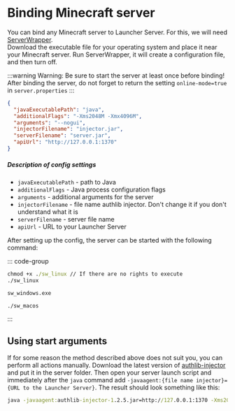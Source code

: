 # Binding Minecraft server

You can bind any Minecraft server to Launcher Server. For this, we will need [ServerWrapper](https://github.com/AuroraTeam/ServerWrapper/releases).\
Download the executable file for your operating system and place it near your Minecraft server. Run ServerWrapper, it will create a configuration file, and then turn off.

:::warning Warning:
Be sure to start the server at least once before binding!
After binding the server, do not forget to return the setting `online-mode=true` in `server.properties`
:::

```json
{
  "javaExecutablePath": "java",
  "additionalFlags": "-Xms2048M -Xmx4096M",
  "arguments": "--nogui",
  "injectorFilename": "injector.jar",
  "serverFilename": "server.jar",
  "apiUrl": "http://127.0.0.1:1370"
}
```

##### Description of config settings

- `javaExecutablePath` - path to Java
- `additionalFlags` - Java process configuration flags
- `arguments` - additional arguments for the server
- `injectorFilename` - file name authlib injector. Don't change it if you don't understand what it is
- `serverFilename` - server file name
- `apiUrl` - URL to your Launcher Server

After setting up the config, the server can be started with the following command:

::: code-group
```cmd [Linux]
chmod +x ./sw_linux // If there are no rights to execute
./sw_linux
```

```cmd [Windows]
sw_windows.exe
```

```cmd [MacOS]
./sw_macos
```
:::

## Using start arguments
If for some reason the method described above does not suit you, you can perform all actions manually.
Download the latest version of [authlib-injector](https://github.com/yushijinhun/authlib-injector/releases) and put it in the server folder. Then open your server launch script and immediately after the `java` command add `-javaagent:{file name injector}={URL to the Launcher Server}`. The result should look something like this:

```cmd
java -javaagent:authlib-injector-1.2.5.jar=http://127.0.0.1:1370 -Xms2G -Xmx4G -jar paper.jar nogui
```
